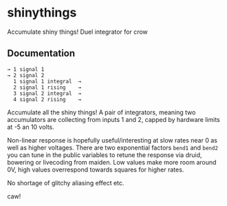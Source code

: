 # shinythings

Accumulate shiny things! Duel integrator for crow

## Documentation

    → 1 signal 1
    → 2 signal 2
      1 signal 1 integral  →
      2 signal 1 rising    →
      3 signal 2 integral  →
      4 signal 2 rising    →

Accumulate all the shiny things! A pair of integrators, meaning two accumulators are collecting from inputs 1 and 2, capped by hardware limits at -5 an 10 volts.

Non-linear response is hopefully useful/interesting at slow rates near 0 as well as higher voltages. There are two exponential factors `bend1` and `bend2` you can tune in the public variables to retune the response via druid, bowering or livecoding from maiden. Low values make more room around 0V, high values overrespond towards squares for higher rates.

No shortage of glitchy aliasing effect etc.

caw!
